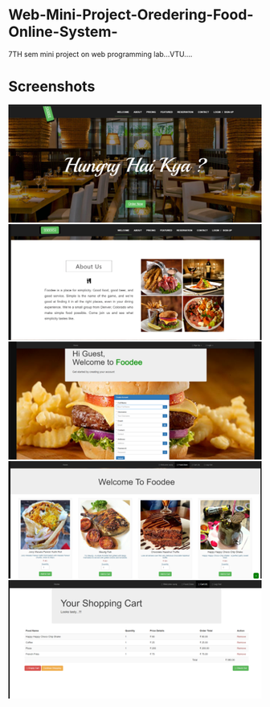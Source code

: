 # Web-Mini-Project-Oredering-Food-Online-System-

7TH sem mini project on web programming lab...VTU....

# Screenshots
![](https://github.com/suraj038/Ordering-Food-Online-Website/blob/master/Restaurant-master/images/OFO1.png)
![](https://github.com/suraj038/Ordering-Food-Online-Website/blob/master/Restaurant-master/images/OFO2.png)
![](https://github.com/suraj038/Ordering-Food-Online-Website/blob/master/Restaurant-master/images/OFO3.png)
![](https://github.com/suraj038/Ordering-Food-Online-Website/blob/master/Restaurant-master/images/OFO4.png)
![](https://github.com/suraj038/Ordering-Food-Online-Website/blob/master/Restaurant-master/images/OFO5.png)
